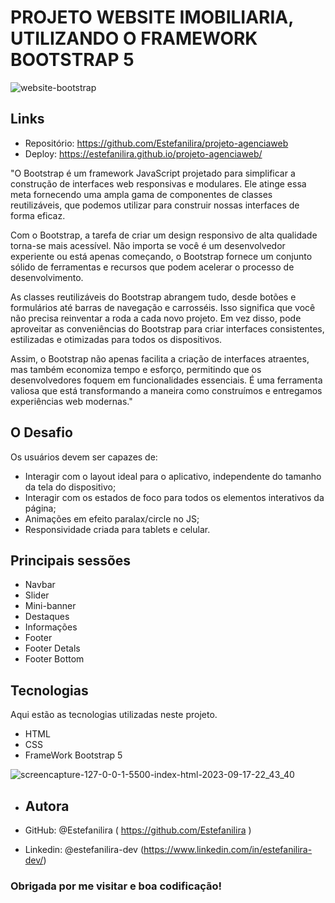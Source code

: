 # PROJETO WEBSITE IMOBILIARIA, UTILIZANDO O FRAMEWORK BOOTSTRAP 5


![website-bootstrap](https://github.com/Estefanilira/projeto-agenciaweb/assets/126111557/a2ef54a3-addf-42d9-861d-ffc392b74a1d)


## Links
* Repositório: https://github.com/Estefanilira/projeto-agenciaweb
* Deploy: https://estefanilira.github.io/projeto-agenciaweb/

"O Bootstrap é um framework JavaScript projetado para simplificar a construção de interfaces web responsivas e modulares. 
Ele atinge essa meta fornecendo uma ampla gama de componentes de classes reutilizáveis, que podemos utilizar para construir nossas interfaces de forma eficaz.

Com o Bootstrap, a tarefa de criar um design responsivo de alta qualidade torna-se mais acessível. 
Não importa se você é um desenvolvedor experiente ou está apenas começando, 
o Bootstrap fornece um conjunto sólido de ferramentas e recursos que podem acelerar o processo de desenvolvimento.

As classes reutilizáveis do Bootstrap abrangem tudo, desde botões e formulários até barras de navegação e carrosséis. 
Isso significa que você não precisa reinventar a roda a cada novo projeto. Em vez disso, 
pode aproveitar as conveniências do Bootstrap para criar interfaces consistentes, estilizadas e otimizadas para todos os dispositivos.

Assim, o Bootstrap não apenas facilita a criação de interfaces atraentes, mas também economiza tempo e esforço, 
permitindo que os desenvolvedores foquem em funcionalidades essenciais. 
É uma ferramenta valiosa que está transformando a maneira como construímos e entregamos experiências web modernas."

## O Desafio
Os usuários devem ser capazes de:

* Interagir com o layout ideal para o aplicativo, independente do tamanho da tela do dispositivo;
* Interagir com os estados de foco para todos os elementos interativos da página;
* Animações em efeito paralax/circle no JS;
* Responsividade criada para tablets e celular.

## Principais sessões

* Navbar
* Slider
* Mini-banner
* Destaques
* Informações
* Footer
* Footer Detals
* Footer Bottom

## Tecnologias
Aqui estão as tecnologias utilizadas neste projeto.

* HTML
* CSS
* FrameWork Bootstrap 5


![screencapture-127-0-0-1-5500-index-html-2023-09-17-22_43_40](https://github.com/Estefanilira/projeto-agenciaweb/assets/126111557/b421836d-b74b-4d1f-8c92-8cb73acb7518)

* ## Autora

* GitHub: @Estefanilira ( https://github.com/Estefanilira )
* Linkedin: @estefanilira-dev (https://www.linkedin.com/in/estefanilira-dev/)
 
### Obrigada por me visitar e boa codificação!

